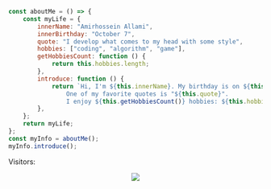 ```js
const aboutMe = () => {
    const myLife = {
        innerName: "Amirhossein Allami",
        innerBirthday: "October 7",
        quote: "I develop what comes to my head with some style",
        hobbies: ["coding", "algorithm", "game"],
        getHobbiesCount: function () {
            return this.hobbies.length;
        },
        introduce: function () {
            return `Hi, I'm ${this.innerName}. My birthday is on ${this.innerBirthday}.
                One of my favorite quotes is "${this.quote}".
                I enjoy ${this.getHobbiesCount()} hobbies: ${this.hobbies.join(", ")}`;
        },
    };
    return myLife;
};
const myInfo = aboutMe();
myInfo.introduce();
```

Visitors: 

<div align="center">
  <img src="https://skillicons.dev/icons?i=html,css,js,tailwind,bootstrap,regex,git,wordpress"/> 
</div>

